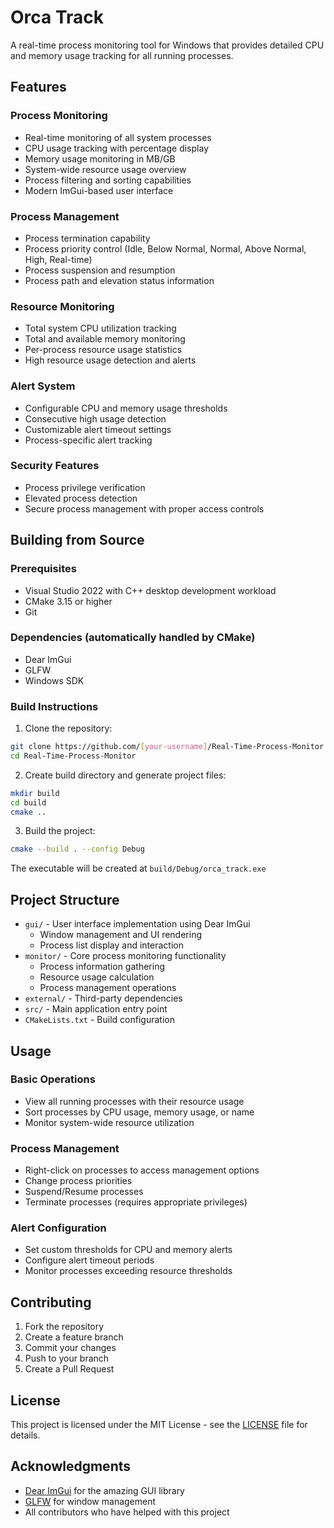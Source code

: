# Orca Track

A real-time process monitoring tool for Windows that provides detailed CPU and memory usage tracking for all running processes.

## Features

### Process Monitoring
- Real-time monitoring of all system processes
- CPU usage tracking with percentage display
- Memory usage monitoring in MB/GB
- System-wide resource usage overview
- Process filtering and sorting capabilities
- Modern ImGui-based user interface

### Process Management
- Process termination capability
- Process priority control (Idle, Below Normal, Normal, Above Normal, High, Real-time)
- Process suspension and resumption
- Process path and elevation status information

### Resource Monitoring
- Total system CPU utilization tracking
- Total and available memory monitoring
- Per-process resource usage statistics
- High resource usage detection and alerts

### Alert System
- Configurable CPU and memory usage thresholds
- Consecutive high usage detection
- Customizable alert timeout settings
- Process-specific alert tracking

### Security Features
- Process privilege verification
- Elevated process detection
- Secure process management with proper access controls

## Building from Source

### Prerequisites

- Visual Studio 2022 with C++ desktop development workload
- CMake 3.15 or higher
- Git

### Dependencies (automatically handled by CMake)

- Dear ImGui
- GLFW
- Windows SDK

### Build Instructions

1. Clone the repository:
```bash
git clone https://github.com/[your-username]/Real-Time-Process-Monitor.git
cd Real-Time-Process-Monitor
```

2. Create build directory and generate project files:
```bash
mkdir build
cd build
cmake ..
```

3. Build the project:
```bash
cmake --build . --config Debug
```

The executable will be created at `build/Debug/orca_track.exe`

## Project Structure

- `gui/` - User interface implementation using Dear ImGui
  - Window management and UI rendering
  - Process list display and interaction
- `monitor/` - Core process monitoring functionality
  - Process information gathering
  - Resource usage calculation
  - Process management operations
- `external/` - Third-party dependencies
- `src/` - Main application entry point
- `CMakeLists.txt` - Build configuration

## Usage

### Basic Operations
- View all running processes with their resource usage
- Sort processes by CPU usage, memory usage, or name
- Monitor system-wide resource utilization

### Process Management
- Right-click on processes to access management options
- Change process priorities
- Suspend/Resume processes
- Terminate processes (requires appropriate privileges)

### Alert Configuration
- Set custom thresholds for CPU and memory alerts
- Configure alert timeout periods
- Monitor processes exceeding resource thresholds

## Contributing

1. Fork the repository
2. Create a feature branch
3. Commit your changes
4. Push to your branch
5. Create a Pull Request

## License

This project is licensed under the MIT License - see the [LICENSE](LICENSE) file for details.

## Acknowledgments

- [Dear ImGui](https://github.com/ocornut/imgui) for the amazing GUI library
- [GLFW](https://www.glfw.org/) for window management
- All contributors who have helped with this project 